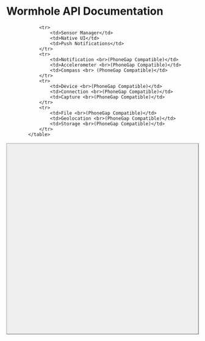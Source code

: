 

<div id="contents_index">
			<h1>Wormhole API Documentation</h1>
			<table id="index_table" border="1"  style="background-color:#EFEFEF;border-color:#989898"
					width="100%" height="500px" cellpadding="20" cellspacing="0">

				<tr>
					<td>Sensor Manager</td>
					<td>Native UI</td>
					<td>Push Notifications</td>
				</tr>
				<tr>
					<td>Notification <br>(PhoneGap Compatible)</td>
					<td>Accelerometer <br>(PhoneGap Compatible)</td>
					<td>Compass <br> (PhoneGap Compatible)</td>
				</tr>
				<tr>
					<td>Device <br>(PhoneGap Compatible)</td>
					<td>Connection <br>(PhoneGap Compatible)</td>
					<td>Capture <br>(PhoneGap Compatible)</td>
				</tr>
				<tr>
					<td>File <br>(PhoneGap Compatible)</td>
					<td>Geolocation <br>(PhoneGap Compatible)</td>
					<td>Storage <br>(PhoneGap Compatible)</td>
				</tr>
			</table>
</div>

